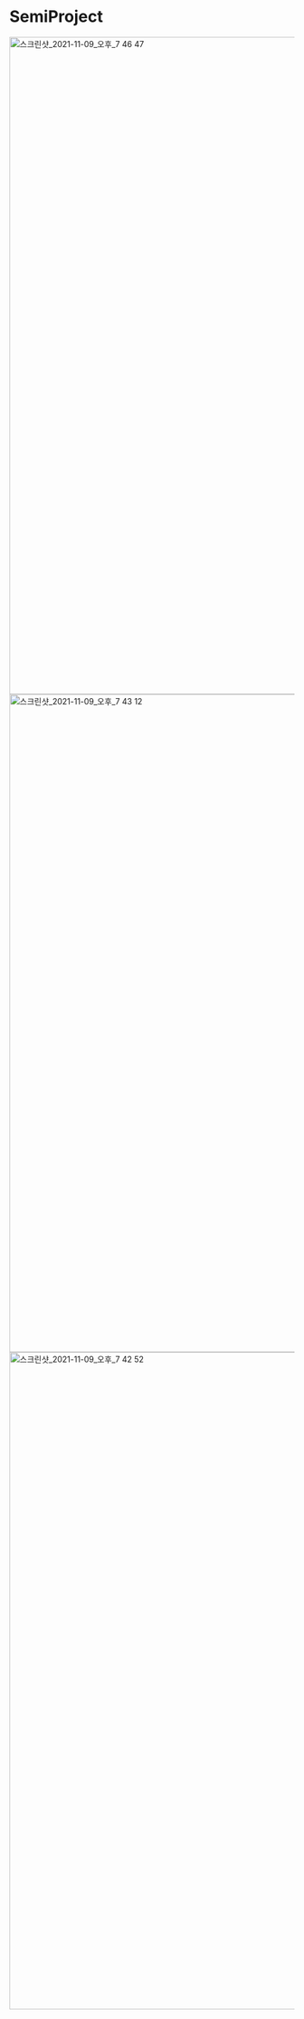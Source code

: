 # SemiProject
<img width="1160" alt="스크린샷_2021-11-09_오후_7 46 47" src="https://user-images.githubusercontent.com/82820237/141256808-6337fb1f-8584-436b-9c60-228a989836e6.png">
<img width="1161" alt="스크린샷_2021-11-09_오후_7 43 12" src="https://user-images.githubusercontent.com/82820237/141256713-3b00dec1-0327-4904-8944-3b2cecb6b72f.png">
<img width="1160" alt="스크린샷_2021-11-09_오후_7 42 52" src="https://user-images.githubusercontent.com/82820237/141256726-ea84cf26-8a73-4f10-801c-69148e249aee.png">
<div> </div>
